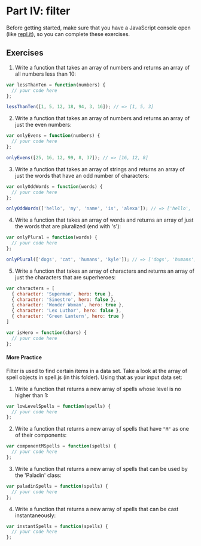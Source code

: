 # Part IV: filter

Before getting started, make sure that you have a JavaScript console open (like <a href="http://www.repl.it/languages/javascript" target="_blank">repl.it</a>), so you can complete these exercises.

## Exercises

1. Write a function that takes an array of numbers and returns an array of all numbers less than 10:

```js
var lessThanTen = function(numbers) {
  // your code here
};

lessThanTen([1, 5, 12, 18, 94, 3, 16]); // => [1, 5, 3]
```

2. Write a function that takes an array of numbers and returns an array of just the even numbers:

```js
var onlyEvens = function(numbers) {
  // your code here
};

onlyEvens([25, 16, 12, 99, 8, 37]); // => [16, 12, 8]
```

3. Write a function that takes an array of strings and returns an array of just the words that have an odd number of characters:

```js
var onlyOddWords = function(words) {
  // your code here
};

onlyOddWords(['hello', 'my', 'name', 'is', 'alexa']); // => ['hello', 'alexa']
```

4. Write a function that takes an array of words and returns an array of just the words that are pluralized (end with 's'):

```js
var onlyPlural = function(words) {
  // your code here
};

onlyPlural(['dogs', 'cat', 'humans', 'kyle']); // => ['dogs', 'humans']
```

5. Write a function that takes an array of characters and returns an array of just the characters that are superheroes:
```js
var characters = [
  { character: 'Superman', hero: true },
  { character: 'Sinestro', hero: false },
  { character: 'Wonder Woman', hero: true },
  { character: 'Lex Luthor', hero: false },
  { character: 'Green Lantern', hero: true }
]

var isHero = function(chars) {
  // your code here
};
```

#### More Practice

Filter is used to find certain items in a data set. Take a look at the array of spell objects in spell.js (in this folder). Using that as your input data set:

1. Write a function that returns a new array of spells whose level is no higher than 1:

```js
var lowLevelSpells = function(spells) {
  // your code here
};
```

2. Write a function that returns a new array of spells that have `"M"` as one of their components:

```js
var componentMSpells = function(spells) {
  // your code here
};
```

3. Write a function that returns a new array of spells that can be used by the 'Paladin' class:

```js
var paladinSpells = function(spells) {
  // your code here
};
```

4. Write a function that returns a new array of spells that can be cast instantaneously:

```js
var instantSpells = function(spells) {
  // your code here
};
```
